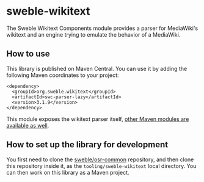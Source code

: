 # sweble-wikitext

The Sweble Wikitext Components module provides a parser for MediaWiki's wikitext and an engine trying to emulate the behavior of a MediaWiki.

## How to use

This library is published on Maven Central. You can use it by adding the following Maven coordinates to your project:

```
<dependency>
  <groupId>org.sweble.wikitext</groupId>
  <artifactId>swc-parser-lazy</artifactId>
  <version>3.1.9</version>
</dependency>
```
This module exposes the wikitext parser itself, [other Maven modules are available as well](https://search.maven.org/search?q=org.sweble.wikitext).

## How to set up the library for development

You first need to clone the [sweble/osr-common](https://github.com/sweble/osr-common) repository, and then clone this repository inside it, as the `tooling/sweble-wikitext` local directory.
You can then work on this library as a Maven project.

